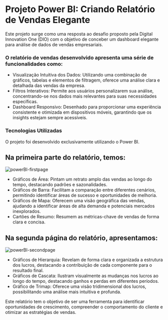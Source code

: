 # Projeto Power BI: Criando Relatório de Vendas Elegante

Este projeto surge como uma resposta ao desafio proposto pela Digital Innovation One (DIO) com o objetivo de conceber um dashboard elegante para análise de dados de vendas empresariais.

### O relatório de vendas desenvolvido apresenta uma série de funcionalidades como:

- Visualização Intuitiva dos Dados: Utilizando uma combinação de gráficos, tabelas e elementos de filtragem, oferece uma análise clara e detalhada das vendas da empresa.
- Filtros Interativos: Permite aos usuários personalizarem sua análise, concentrando-se nos dados mais relevantes para suas necessidades específicas.
- Dashboard Responsivo: Desenhado para proporcionar uma experiência consistente e otimizada em dispositivos móveis, garantindo que os insights estejam sempre acessíveis.

### Tecnologias Utilizadas

O projeto foi desenvolvido exclusivamente utilizando o Power BI.

## Na primeira parte do relatório, temos: 

![powerBI-firstpage](https://github.com/mari-machado/projeto-power-bi/assets/121265696/9e7ec6de-6ead-4197-a8dd-0e7895701c9b)

- Gráficos de Área: Pintam um retrato amplo das vendas ao longo do tempo, destacando padrões e sazonalidades.
- Gráficos de Barra: Facilitam a comparação entre diferentes cenários, permitindo identificar áreas de sucesso e oportunidades de melhoria.
- Gráficos de Mapa: Oferecem uma visão geográfica das vendas, ajudando a identificar áreas de alta demanda e potenciais mercados inexplorados.
- Cartões de Resumo: Resumem as métricas-chave de vendas de forma clara e concisa.

  

## Na segunda página do relatório, apresentamos:

![powerBI-secondpage](https://github.com/mari-machado/projeto-power-bi/assets/121265696/f1102614-ce2d-4482-a5d5-4e7cf45a9980)

- Gráficos de Hierarquia: Revelam de forma clara e organizada a estrutura dos lucros, destacando a contribuição de cada componente para o resultado final.
- Gráficos de Cascata: Ilustram visualmente as mudanças nos lucros ao longo do tempo, destacando ganhos e perdas em diferentes períodos.
- Gráfico de Trimap: Oferece uma visão tridimensional dos lucros, possibilitando uma análise mais intuitiva e profunda.



Este relatório tem o objetivo de ser uma ferramenta para identificar oportunidades de crescimento, compreender o comportamento do cliente e otimizar as estratégias de vendas.


